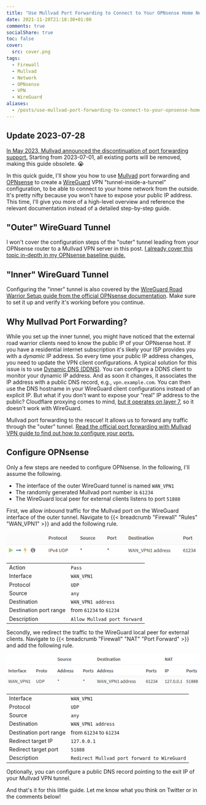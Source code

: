 ```yaml
---
title: "Use Mullvad Port Forwarding to Connect to Your OPNsense Home Network with WireGuard"
date: 2021-11-28T21:18:30+01:00
comments: true
socialShare: true
toc: false
cover:
  src: cover.png
tags:
  - Firewall
  - Mullvad
  - Network
  - OPNsense
  - VPN
  - WireGuard
aliases:
  - /posts/use-mullvad-port-forwarding-to-connect-to-your-opnsense-home-network-with-wireguard
---
```


## Update 2023-07-28

[In May 2023, Mullvad announced the discontinuation of port forwarding support.](https://mullvad.net/en/blog/2023/5/29/removing-the-support-for-forwarded-ports/) Starting from 2023-07-01, all existing ports will be removed, making this guide obsolete. 😭

<!--more-->

In this quick guide, I'll show you how to use [Mullvad](https://mullvad.net/) port forwarding and [OPNsense](https://opnsense.org/) to create a [WireGuard](https://www.wireguard.com/) VPN "tunnel-inside-a-tunnel" configuration, to be able to connect to your home network from the outside. It's pretty nifty because you won't have to expose your public IP address. This time, I'll give you more of a high-level overview and reference the relevant documentation instead of a detailed step-by-step guide.

## "Outer" WireGuard Tunnel

I won't cover the configuration steps of the "outer" tunnel leading from your OPNsense router to a Mullvad VPN server in this post. [I already cover this topic in-depth in my OPNsense baseline guide.](/posts/opnsense-baseline-guide-with-vpn-guest-and-vlan-support#wireguard-vpn-with-mullvad)

## "Inner" WireGuard Tunnel

Configuring the "inner" tunnel is also covered by the [WireGuard Road Warrior Setup guide from the official OPNsense documentation](https://docs.opnsense.org/manual/how-tos/wireguard-client.html). Make sure to set it up and verify it's working before you continue.

## Why Mullvad Port Forwarding?

While you set up the inner tunnel, you might have noticed that the external road warrior clients need to know the public IP of your OPNsense host. If you have a residential internet subscription it's likely your ISP provides you with a _dynamic_ IP address. So every time your public IP address changes, you need to update the VPN client configurations. A typical solution for this issue is to use [Dynamic DNS (DDNS)](https://en.wikipedia.org/wiki/Dynamic_DNS). You can configure a DDNS client to monitor your dynamic IP address. And as soon it changes, it associates the IP address with a public DNS record, e.g., `vpn.example.com`. You can then use the DNS hostname in your WireGuard client configurations instead of an explicit IP. But what if you don't want to expose your "real" IP address to the public? Cloudflare proxying comes to mind, [but it operates on layer 7](https://developers.cloudflare.com/load-balancing/understand-basics/proxy-modes), so it doesn't work with WireGuard.

Mullvad port forwarding to the rescue! It allows us to forward any traffic through the "outer" tunnel. [Read the official port forwarding with Mullvad VPN guide to find out how to configure your ports.](https://mullvad.net/en/help/port-forwarding-and-mullvad/)

## Configure OPNsense

Only a few steps are needed to configure OPNsense. In the following, I'll assume the following.

- The interface of the outer WireGuard tunnel is named `WAN_VPN1`
- The randomly generated Mullvad port number is `61234`
- The WireGuard local peer for external clients listens to port `51888`

First, we allow inbound traffic for the Mullvad port on the WireGuard interface of the outer tunnel. Navigate to {{< breadcrumb "Firewall" "Rules" "WAN_VPN1" >}} and add the following rule.

![Screenshot of firewall rule](rule.png)

|                        |                              |
| ---------------------- | ---------------------------- |
| Action                 | `Pass`                       |
| Interface              | `WAN_VPN1`                   |
| Protocol               | `UDP`                        |
| Source                 | `any`                        |
| Destination            | `WAN_VPN1 address`           |
| Destination port range | from `61234` to `61234`      |
| Description            | `Allow Mullvad port forward` |

Secondly, we redirect the traffic to the WireGuard local peer for external clients. Navigate to {{< breadcrumb "Firewall" "NAT" "Port Forward" >}} and add the following rule.

![Screenshot of firewall port-forward](port-forward.png)

|                        |                                              |
| ---------------------- | -------------------------------------------- |
| Interface              | `WAN_VPN1`                                   |
| Protocol               | `UDP`                                        |
| Source                 | `any`                                        |
| Destination            | `WAN_VPN1 address`                           |
| Destination port range | from `61234` to `61234`                      |
| Redirect target IP     | `127.0.0.1`                                  |
| Redirect target port   | `51888`                                      |
| Description            | `Redirect Mullvad port forward to WireGuard` |

Optionally, you can configure a public DNS record pointing to the exit IP of your Mullvad VPN tunnel.

And that's it for this little guide. Let me know what you think on Twitter or in the comments below!
